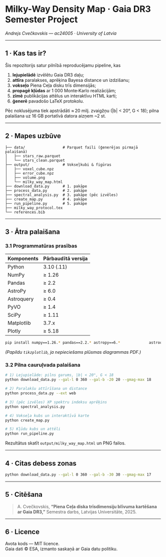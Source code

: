 # Milky-Way Density Map · Gaia DR3 Semester Project  
*Andrejs Cvečkovskis — ac24005 · University of Latvia*

---

## 1 · Kas tas ir?

Šis repozitorijs satur pilnībā reproducējamu pipeline, kas

1. **lejupielādē** izvēlētu Gaia DR3 daļu;  
2. **attīra** paralakses, aprēķina Bayesa distance un izdzišanu;  
3. **vokseļo** Piena Ceļa disku trīs dimensijās;  
4. **propagē kļūdas** ar 1 000 Monte‑Karlo realizācijām;  
5. **zīmē** publikācijas attēlus un interaktīvu HTML karti;  
6. **ģenerē** pavadošo LaTeX protokolu.

Pēc noklusējuma tiek apstrādāti ≈ 20 milj. zvaigžņu (|b| < 20°, G < 18); pilna palaišana uz 16 GB portatīvā datora aizņem ~2 st.

---

## 2 · Mapes uzbūve

```
├── data/                 # Parquet faili (ģenerējas pirmajā palaišanā)
│   ├── stars_raw.parquet
│   └── stars_clean.parquet
├── output/               # Vokseļkubi & figūras
│   ├── voxel_cube.npz
│   ├── error_cube.npz
│   ├── volume.png
│   └── milky_way_map.html
├── download_data.py      # 1. pakāpe
├── process_data.py       # 2. pakāpe
├── spectral_analysis.py  # 3. pakāpe (pēc izvēles)
├── create_map.py         # 4. pakāpe
├── run_pipeline.py       # 5. pakāpe
├── milky_way_protocol.tex
└── references.bib
```

---

## 3 · Ātra palaišana

### 3.1 Programmatūras prasības

| Komponents | Pārbaudītā versija |
|------------|--------------------|
| Python     | 3.10 (.11) |
| NumPy      | ≥ 1.26 |
| Pandas     | ≥ 2.2 |
| AstroPy    | ≥ 6.0 |
| Astroquery | ≥ 0.4 |
| PyVO       | ≥ 1.4 |
| SciPy      | ≥ 1.11 |
| Matplotlib | 3.7.x |
| Plotly     | ≥ 5.18 |

```bash
pip install numpy==1.26.* pandas==2.2.* astropy==6.*             astroquery pyvo scipy matplotlib==3.7.* plotly requests
```
*(Papildu `tikzplotlib`, ja nepieciešams plūsmas diagrammas PDF.)*

### 3.2 Pilna cauruļvada palaišana

```bash
# 1) Lejupielāde: pilns garums, |b| < 20°, G < 18
python download_data.py --gal-l 0 360 --gal-b -20 20 --gmag-max 18

# 2) Paralakšu attīrīšana un distance
python process_data.py --ext web

# 3) (pēc izvēles) XP spektru indeksu aprēķins
python spectral_analysis.py

# 4) Vokseļa kubs un interaktīvā karte
python create_map.py

# 5) Kļūdu kubs un attēli
python run_pipeline.py
```

Rezultātus skatīt `output/milky_way_map.html` un PNG failos.

---

## 4 · Citas debess zonas

```bash
python download_data.py --gal-l 0 360 --gal-b -30 30 --gmag-max 17
```

---

## 5 · Citēšana

> A. Cvečkovskis, **“Piena Ceļa diska trīsdimensiju blīvuma kartēšana ar Gaia DR3,”** Semestra darbs, Latvijas Universitāte, 2025.

---

## 6 · Licence

Avota kods — MIT licence.  
Gaia dati © ESA, izmanto saskaņā ar Gaia datu politiku.
